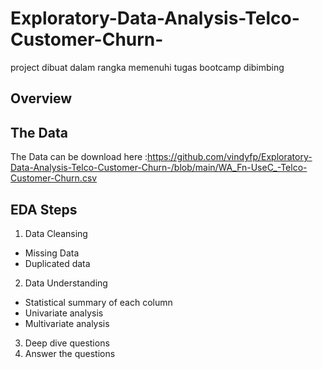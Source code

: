 # Exploratory-Data-Analysis-Telco-Customer-Churn-
project dibuat dalam rangka memenuhi tugas bootcamp dibimbing
## Overview

## The Data
The Data can be download here :https://github.com/vindyfp/Exploratory-Data-Analysis-Telco-Customer-Churn-/blob/main/WA_Fn-UseC_-Telco-Customer-Churn.csv
## EDA Steps
1. Data Cleansing
- Missing Data
- Duplicated data
2. Data Understanding
- Statistical summary of each column
- Univariate analysis
- Multivariate analysis
3. Deep dive questions
4. Answer the questions
